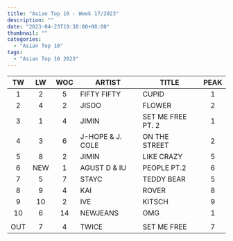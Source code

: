 ```yaml
---
title: "Asian Top 10 - Week 17/2023"
description: ""
date: "2023-04-23T19:30:00+08:00"
thumbnail: ""
categories:
  - "Asian Top 10"
tags:
  - "Asian Top 10 2023"
---
```

<!--more-->
|TW|LW|WOC|ARTIST|TITLE|PEAK|
|:----:|:----:|:----:|----|----|:----:|
|1|2|5|FIFTY FIFTY|CUPID|1|
|2|4|2|JISOO|FLOWER|2|
|3|1|4|JIMIN|SET ME FREE PT. 2|1|
|4|3|6|J-HOPE & J. COLE|ON THE STREET|2|
|5|8|2|JIMIN|LIKE CRAZY|5|
|6|NEW|1|AGUST D & IU|PEOPLE PT.2|6|
|7|5|7|STAYC|TEDDY BEAR|5|
|8|9|4|KAI|ROVER|8|
|9|10|2|IVE|KITSCH|9|
|10|6|14|NEWJEANS|OMG|1|
| | | | | | |
|OUT|7|4|TWICE|SET ME FREE|7|